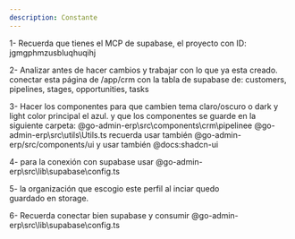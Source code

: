 ```yaml
---
description: Constante
---
```


1- Recuerda que tienes el MCP de supabase, el proyecto con ID: jgmgphmzusbluqhuqihj

2- Analizar antes de hacer cambios y trabajar con lo que ya esta creado. conectar esta página de /app/crm con la tabla de supabase de: customers, pipelines, stages, opportunities, tasks

3- Hacer los componentes para que cambien tema claro/oscuro o dark y light color principal el azul. y que los componentes se guarde en la siguiente carpeta: @go-admin-erp\src\components\crm\pipelinee @go-admin-erp\src\utils\Utils.ts recuerda usar también @go-admin-erp/src/components/ui y usar también @docs:shadcn-ui

4- para la conexión con supabase usar @go-admin-erp\src\lib\supabase\config.ts

5- la organización que escogio este perfil al inciar quedo guardado en storage.

6- Recuerda conectar bien supabase y consumir @go-admin-erp\src\lib\supabase\config.ts

